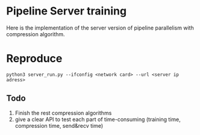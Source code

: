 # Pipeline Server training

Here is the implementation of the server version of pipeline parallelism with compression algorithm.

# Reproduce

```
python3 server_run.py --ifconfig <network card> --url <server ip adress>
```

## Todo

1. Finish the rest compression algorithms
2. give a clear API to  test each part of time-consuming (training time, compression time, send&recv time)